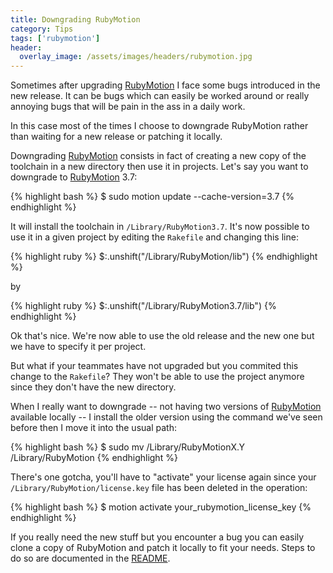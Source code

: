 ```yaml
---
title: Downgrading RubyMotion
category: Tips
tags: ['rubymotion']
header:
  overlay_image: /assets/images/headers/rubymotion.jpg
---
```


Sometimes after upgrading [RubyMotion][] I face some bugs introduced in the new release. It can be bugs which can easily be worked around or really annoying bugs that will be pain in the ass in a daily work.

In this case most of the times I choose to downgrade RubyMotion rather than waiting for a new release or patching it locally.

Downgrading [RubyMotion][] consists in fact of creating a new copy of the toolchain in a new directory then use it in projects. Let's say you want to downgrade to [RubyMotion][] 3.7:

{% highlight bash %}
$ sudo motion update --cache-version=3.7
{% endhighlight %}

It will install the toolchain in `/Library/RubyMotion3.7`. It's now possible to use it in a given project by editing the `Rakefile` and changing this line:

{% highlight ruby %}
$:.unshift("/Library/RubyMotion/lib")
{% endhighlight %}

by

{% highlight ruby %}
$:.unshift("/Library/RubyMotion3.7/lib")
{% endhighlight %}

Ok that's nice. We're now able to use the old release and the new one but we have to specify it per project.

But what if your teammates have not upgraded but you commited this change to the `Rakefile`? They won't be able to use the project anymore since they don't have the new directory.

When I really want to downgrade -- not having two versions of [RubyMotion][] available locally -- I install the older version using the command we've seen before then I move it into the usual path:

{% highlight bash %}
$ sudo mv /Library/RubyMotionX.Y /Library/RubyMotion
{% endhighlight %}

There's one gotcha, you'll have to "activate" your license again since your `/Library/RubyMotion/license.key` file has been deleted in the operation:

{% highlight bash %}
$ motion activate your_rubymotion_license_key
{% endhighlight %}

If you really need the new stuff but you encounter a bug you can easily clone a
copy of RubyMotion and patch it locally to fit your needs. Steps to do so are
documented in the [README][].

[RubyMotion]: http://www.rubymotion.com
[README]: https://github.com/HipByte/RubyMotion/blob/master/README.rdoc
